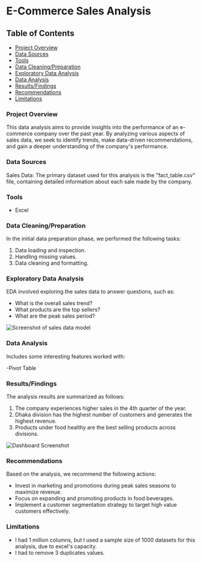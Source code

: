 # E-Commerce Sales Analysis

## Table of Contents

- [Project Overview](#project-overview)
- [Data Sources](#data-sources)
- [Tools](#tools)
- [Data Cleaning/Preparation](#data-cleaning/preparation)
- [Exploratory Data Analysis](#exploratory-data-analysis)
- [Data Analysis](#data-analysis)
- [Results/Findings](#results-findings)
- [Recommendations](#recommendations)
- [Limitations](#limitations)

  
### Project Overview

This data analysis aims to provide insights into the performance of an e-commerce company over the past year. By analyzing various aspects of sales data, we seek to identify trends, make data-driven recommendations, and gain a deeper understanding of the company's performance.


### Data Sources

Sales Data: The primary dataset used for this analysis is the  "fact_table.csv" file, containing detailed information about each sale made by the company.

### Tools 

- Excel

### Data Cleaning/Preparation

  In the initial data preparation phase, we performed the following tasks:
  1. Data loading and inspection.
  2. Handling missing values.
  3. Data cleaning and formatting.

### Exploratory Data Analysis

EDA involved exploring the sales data to answer questions, such as:

- What is the overall sales trend?
- What products are the top sellers?
- What are the peak sales period?

![Screenshot of sales data model](https://github.com/user-attachments/assets/0eda6349-d9a4-4075-b5c4-ac8906d0d745)


### Data Analysis

Includes some interesting features worked with:

-Pivot Table


### Results/Findings

The analysis results are summarized as follows:
1. The company experiences higher sales in the 4th quarter of the year.
2. Dhaka division has the highest number of customers and generates the highest revenue.
3. Products under food healthy are the best selling products across divisions.

![Dashboard Screenshot ](https://github.com/user-attachments/assets/3eb5484d-265b-4922-be7a-36198ec58d80)



### Recommendations

Based on the analysis, we recommend the following actions:
- Invest in marketing and promotions during peak sales seasons to maximize revenue.
- Focus on expanding and promoting products in food beverages.
- Implement a customer segmentation strategy to target high value customers effectively.


### Limitations

- I had 1 million columns, but I used a sample size of 1000 datasets for this analysis, due to excel's capacity.
- I had to remove 3 duplicates values.








